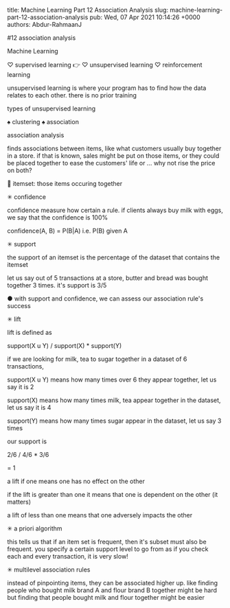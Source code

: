 title: Machine Learning Part 12 Association Analysis
slug: machine-learning-part-12-association-analysis
pub: Wed, 07 Apr 2021 10:14:26 +0000
authors: Abdur-RahmaanJ

#12 association analysis

Machine Learning

♡ supervised learning
👉 ♡ unsupervised learning
♡ reinforcement learning

unsupervised learning is where your program has to find how the data relates to each other. there is no prior training

types of unsupervised learning

♠️ clustering
♠️ association

association analysis

finds associations between items, like what customers usually buy together in a store. if that is known, sales might be put on those items, or they could be placed together to ease the customers' life or ... why not rise the price on both?

🔎 itemset: those items occuring together

✳ confidence

confidence measure how certain a rule. if clients always buy milk with eggs, we say that the confidence is 100%

confidence(A, B) = P(B|A)
i.e. P(B) given A

✳ support

the support of an itemset is the percentage of the dataset that contains the itemset

let us say out of 5 transactions at a store, butter and bread was bought together 3 times. it's support is 3/5

● with support and confidence, we can assess our association rule's success

✳ lift

lift is defined as

support(X u Y) / support(X) \* support(Y)

if we are looking for milk, tea to sugar together in a dataset of 6 transactions,

support(X u Y) means how many times over 6 they appear together, let us say it is 2

support(X) means how many times milk, tea appear together in the dataset, let us say it is 4

support(Y) means how many times sugar appear in the dataset, let us say 3 times

our support is

2/6 / 4/6 \* 3/6

= 1

a lift if one means one has no effect on the other

if the lift is greater than one it means that one is dependent on the other (it matters)

a lift of less than one means that one adversely impacts the other

✳ a priori algorithm

this tells us that if an item set is frequent, then it's subset must also be frequent. you specify a certain support level to go from as if you check each and every transaction, it is very slow!

✳ multilevel association rules

instead of pinpointing items, they can be associated higher up. like finding people who bought milk brand A and flour brand B together might be hard but finding that people bought milk and flour together might be easier
